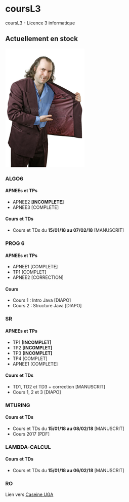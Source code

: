 # coursL3
coursL3 - Licence 3 informatique

## Actuellement en stock

<img src="https://github.com/LoukaSoret/coursL3/blob/master/drug-dealer-15595221.jpg" alt="Das some good shiet" width="250"/>

### ALGO6
#### APNEEs et TPs
- APNEE2 **[INCOMPLETE]**
- APNEE3 [COMPLETE]
#### Cours et TDs
- Cours et TDs du **15/01/18 au 07/02/18** [MANUSCRIT]

### PROG 6
#### APNEEs et TPs
- APNEE1 [COMPLETE]
- TP1 [COMPLET]
- APNEE2 [CORRECTION]
#### Cours
- Cours 1 : Intro Java [DIAPO]
- Cours 2 : Structure Java [DIAPO]

### SR
#### APNEEs et TPs
- TP1 **[INCOMPLET]**
- TP2 **[INCOMPLET]**
- TP3 **[INCOMPLET]**
- TP4 [COMPLET]
- APNEE1 [COMPLETE]
#### Cours et TDs
- TD1, TD2 et TD3 + correction [MANUSCRIT]
- Cours 1, 2 et 3 [DIAPO]

### MTURING
#### Cours et TDs
- Cours et TDs du **15/01/18 au 08/02/18** [MANUSCRIT]
- Cours 2017 [PDF]

### LAMBDA-CALCUL
#### Cours et TDs
- Cours et TDs du **15/01/18 au 06/02/18** [MANUSCRIT]

### RO
Lien vers [Caseine UGA](http://caseine.org/course/view.php?id=42)
